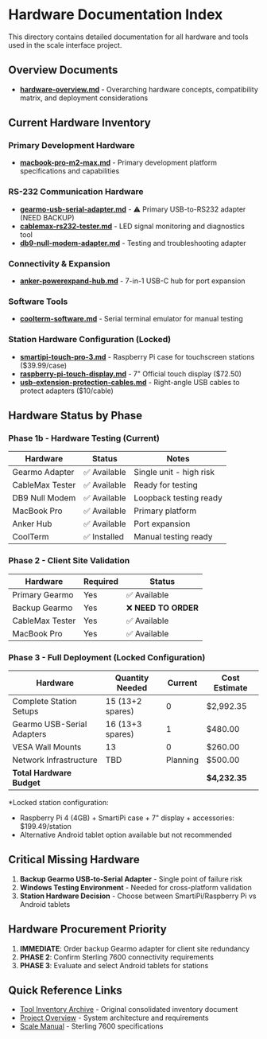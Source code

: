 # Hardware Documentation Index

This directory contains detailed documentation for all hardware and tools used in the scale interface project.

## Overview Documents
- **[hardware-overview.md](hardware-overview.md)** - Overarching hardware concepts, compatibility matrix, and deployment considerations

## Current Hardware Inventory

### Primary Development Hardware
- **[macbook-pro-m2-max.md](macbook-pro-m2-max.md)** - Primary development platform specifications and capabilities

### RS-232 Communication Hardware
- **[gearmo-usb-serial-adapter.md](gearmo-usb-serial-adapter.md)** - ⚠️ Primary USB-to-RS232 adapter (NEED BACKUP)
- **[cablemax-rs232-tester.md](cablemax-rs232-tester.md)** - LED signal monitoring and diagnostics tool
- **[db9-null-modem-adapter.md](db9-null-modem-adapter.md)** - Testing and troubleshooting adapter

### Connectivity & Expansion
- **[anker-powerexpand-hub.md](anker-powerexpand-hub.md)** - 7-in-1 USB-C hub for port expansion

### Software Tools
- **[coolterm-software.md](coolterm-software.md)** - Serial terminal emulator for manual testing

### Station Hardware Configuration (Locked)
- **[smartipi-touch-pro-3.md](smartipi-touch-pro-3.md)** - Raspberry Pi case for touchscreen stations ($39.99/case)
- **[raspberry-pi-touch-display.md](raspberry-pi-touch-display.md)** - 7" Official touch display ($72.50)
- **[usb-extension-protection-cables.md](usb-extension-protection-cables.md)** - Right-angle USB cables to protect adapters ($10/cable)

## Hardware Status by Phase

### Phase 1b - Hardware Testing (Current)
| Hardware | Status | Notes |
|----------|---------|-------|
| Gearmo Adapter | ✅ Available | Single unit - high risk |
| CableMax Tester | ✅ Available | Ready for testing |
| DB9 Null Modem | ✅ Available | Loopback testing ready |
| MacBook Pro | ✅ Available | Primary platform |
| Anker Hub | ✅ Available | Port expansion |
| CoolTerm | ✅ Installed | Manual testing ready |

### Phase 2 - Client Site Validation
| Hardware | Required | Status |
|----------|----------|---------|
| Primary Gearmo | Yes | ✅ Available |
| Backup Gearmo | Yes | ❌ **NEED TO ORDER** |
| CableMax Tester | Yes | ✅ Available |
| MacBook Pro | Yes | ✅ Available |

### Phase 3 - Full Deployment (Locked Configuration)
| Hardware | Quantity Needed | Current | Cost Estimate |
|----------|-----------------|---------|---------------|
| Complete Station Setups | 15 (13+2 spares) | 0 | $2,992.35 |
| Gearmo USB-Serial Adapters | 16 (13+3 spares) | 1 | $480.00 |
| VESA Wall Mounts | 13 | 0 | $260.00 |
| Network Infrastructure | TBD | Planning | $500.00 |
| **Total Hardware Budget** | | | **$4,232.35** |

*Locked station configuration:
- Raspberry Pi 4 (4GB) + SmartiPi case + 7" display + accessories: $199.49/station
- Alternative Android tablet option available but not recommended

## Critical Missing Hardware
1. **Backup Gearmo USB-to-Serial Adapter** - Single point of failure risk
2. **Windows Testing Environment** - Needed for cross-platform validation
3. **Station Hardware Decision** - Choose between SmartiPi/Raspberry Pi vs Android tablets

## Hardware Procurement Priority
1. **IMMEDIATE**: Order backup Gearmo adapter for client site redundancy
2. **PHASE 2**: Confirm Sterling 7600 connectivity requirements
3. **PHASE 3**: Evaluate and select Android tablets for stations

## Quick Reference Links
- [Tool Inventory Archive](../tool-inventory.md) - Original consolidated inventory document
- [Project Overview](../project-overview.md) - System architecture and requirements
- [Scale Manual](../scale-manual.md) - Sterling 7600 specifications
